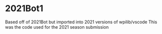 # 2021Bot1
Based off of 2021Bot but imported into 2021 versions of wpilib/vscode
This was the code used for the 2021 season submission
